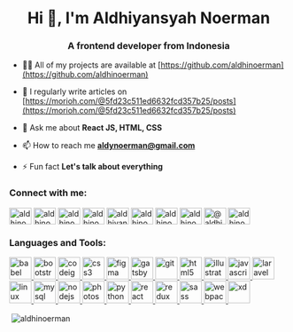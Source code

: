 <h1 align="center">Hi 👋, I'm Aldhiyansyah Noerman</h1>
<h3 align="center">A frontend developer from Indonesia</h3>

- 👨‍💻 All of my projects are available at [https://github.com/aldhinoerman](https://github.com/aldhinoerman)

- 📝 I regularly write articles on [https://morioh.com/@5fd23c511ed6632fcd357b25/posts](https://morioh.com/@5fd23c511ed6632fcd357b25/posts)

- 💬 Ask me about **React JS, HTML, CSS**

- 📫 How to reach me **aldynoerman@gmail.com**

- ⚡ Fun fact **Let's talk about everything**

<h3 align="left">Connect with me:</h3>
<p align="left">
<a href="https://codepen.io/aldhinoerman" target="blank"><img align="center" src="https://cdn.jsdelivr.net/npm/simple-icons@3.0.1/icons/codepen.svg" alt="aldhinoerman" height="30" width="40" /></a>
<a href="https://twitter.com/aldhinoerman" target="blank"><img align="center" src="https://cdn.jsdelivr.net/npm/simple-icons@3.0.1/icons/twitter.svg" alt="aldhinoerman" height="30" width="40" /></a>
<a href="https://linkedin.com/in/aldhinoerman" target="blank"><img align="center" src="https://cdn.jsdelivr.net/npm/simple-icons@3.0.1/icons/linkedin.svg" alt="aldhinoerman" height="30" width="40" /></a>
<a href="https://codesandbox.com/aldhinoerman" target="blank"><img align="center" src="https://cdn.jsdelivr.net/npm/simple-icons@3.0.1/icons/codesandbox.svg" alt="aldhinoerman" height="30" width="40" /></a>
<a href="https://fb.com/aldhiyansyah noerman" target="blank"><img align="center" src="https://cdn.jsdelivr.net/npm/simple-icons@3.0.1/icons/facebook.svg" alt="aldhiyansyah noerman" height="30" width="40" /></a>
<a href="https://instagram.com/aldhinoerman" target="blank"><img align="center" src="https://cdn.jsdelivr.net/npm/simple-icons@3.0.1/icons/instagram.svg" alt="aldhinoerman" height="30" width="40" /></a>
<a href="https://dribbble.com/aldhinoerman" target="blank"><img align="center" src="https://cdn.jsdelivr.net/npm/simple-icons@3.0.1/icons/dribbble.svg" alt="aldhinoerman" height="30" width="40" /></a>
<a href="https://www.behance.net/aldhinoerman" target="blank"><img align="center" src="https://cdn.jsdelivr.net/npm/simple-icons@3.0.1/icons/behance.svg" alt="aldhinoerman" height="30" width="40" /></a>
<a href="https://medium.com/@aldhinoerman" target="blank"><img align="center" src="https://cdn.jsdelivr.net/npm/simple-icons@3.0.1/icons/medium.svg" alt="@aldhinoerman" height="30" width="40" /></a>
<a href="https://www.hackerrank.com/aldhinoerman" target="blank"><img align="center" src="https://cdn.jsdelivr.net/npm/simple-icons@3.0.1/icons/hackerrank.svg" alt="aldhinoerman" height="30" width="40" /></a>
</p>

<h3 align="left">Languages and Tools:</h3>
<p align="left"> <a href="https://babeljs.io/" target="_blank"> <img src="https://www.vectorlogo.zone/logos/babeljs/babeljs-icon.svg" alt="babel" width="40" height="40"/> </a> <a href="https://getbootstrap.com" target="_blank"> <img src="https://devicons.github.io/devicon/devicon.git/icons/bootstrap/bootstrap-plain.svg" alt="bootstrap" width="40" height="40"/> </a> <a href="https://codeigniter.com" target="_blank"> <img src="https://cdn.worldvectorlogo.com/logos/codeigniter.svg" alt="codeigniter" width="40" height="40"/> </a> <a href="https://www.w3schools.com/css/" target="_blank"> <img src="https://devicons.github.io/devicon/devicon.git/icons/css3/css3-original-wordmark.svg" alt="css3" width="40" height="40"/> </a> <a href="https://www.figma.com/" target="_blank"> <img src="https://www.vectorlogo.zone/logos/figma/figma-icon.svg" alt="figma" width="40" height="40"/> </a> <a href="https://www.gatsbyjs.com/" target="_blank"> <img src="https://www.vectorlogo.zone/logos/gatsbyjs/gatsbyjs-icon.svg" alt="gatsby" width="40" height="40"/> </a> <a href="https://git-scm.com/" target="_blank"> <img src="https://www.vectorlogo.zone/logos/git-scm/git-scm-icon.svg" alt="git" width="40" height="40"/> </a> <a href="https://www.w3.org/html/" target="_blank"> <img src="https://devicons.github.io/devicon/devicon.git/icons/html5/html5-original-wordmark.svg" alt="html5" width="40" height="40"/> </a> <a href="https://www.adobe.com/in/products/illustrator.html" target="_blank"> <img src="https://www.vectorlogo.zone/logos/adobe_illustrator/adobe_illustrator-icon.svg" alt="illustrator" width="40" height="40"/> </a> <a href="https://developer.mozilla.org/en-US/docs/Web/JavaScript" target="_blank"> <img src="https://devicons.github.io/devicon/devicon.git/icons/javascript/javascript-original.svg" alt="javascript" width="40" height="40"/> </a> <a href="https://laravel.com/" target="_blank"> <img src="https://devicons.github.io/devicon/devicon.git/icons/laravel/laravel-plain-wordmark.svg" alt="laravel" width="40" height="40"/> </a> <a href="https://www.linux.org/" target="_blank"> <img src="https://devicons.github.io/devicon/devicon.git/icons/linux/linux-original.svg" alt="linux" width="40" height="40"/> </a> <a href="https://www.mysql.com/" target="_blank"> <img src="https://devicons.github.io/devicon/devicon.git/icons/mysql/mysql-original-wordmark.svg" alt="mysql" width="40" height="40"/> </a> <a href="https://nodejs.org" target="_blank"> <img src="https://devicons.github.io/devicon/devicon.git/icons/nodejs/nodejs-original-wordmark.svg" alt="nodejs" width="40" height="40"/> </a> <a href="https://www.photoshop.com/en" target="_blank"> <img src="https://devicons.github.io/devicon/devicon.git/icons/photoshop/photoshop-plain.svg" alt="photoshop" width="40" height="40"/> </a> <a href="https://www.python.org" target="_blank"> <img src="https://devicons.github.io/devicon/devicon.git/icons/python/python-original.svg" alt="python" width="40" height="40"/> </a> <a href="https://reactjs.org/" target="_blank"> <img src="https://devicons.github.io/devicon/devicon.git/icons/react/react-original-wordmark.svg" alt="react" width="40" height="40"/> </a> <a href="https://redux.js.org" target="_blank"> <img src="https://devicons.github.io/devicon/devicon.git/icons/redux/redux-original.svg" alt="redux" width="40" height="40"/> </a> <a href="https://sass-lang.com" target="_blank"> <img src="https://devicons.github.io/devicon/devicon.git/icons/sass/sass-original.svg" alt="sass" width="40" height="40"/> </a> <a href="https://webpack.js.org" target="_blank"> <img src="https://devicons.github.io/devicon/devicon.git/icons/webpack/webpack-original.svg" alt="webpack" width="40" height="40"/> </a> <a href="https://www.adobe.com/products/xd.html" target="_blank"> <img src="https://cdn.worldvectorlogo.com/logos/adobe-xd.svg" alt="xd" width="40" height="40"/> </a> </p>

<p>&nbsp;<img align="center" src="https://github-readme-stats.vercel.app/api?username=aldhinoerman&show_icons=true&locale=en" alt="aldhinoerman" /></p>
